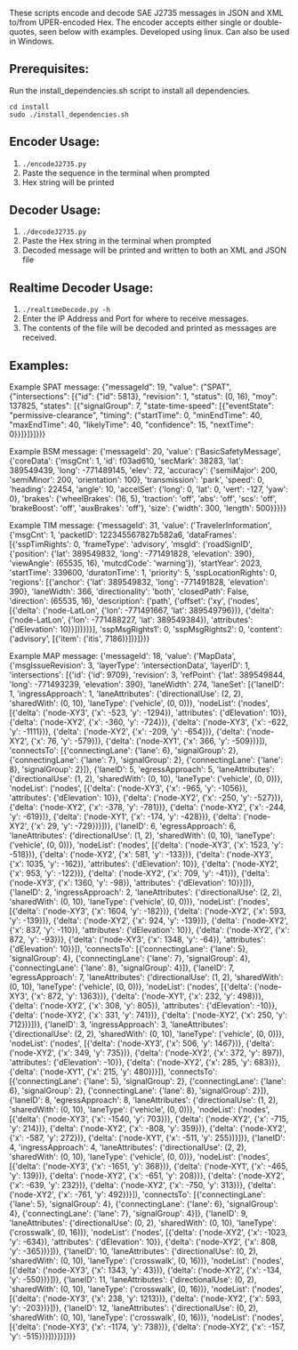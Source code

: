 These scripts encode and decode SAE J2735 messages in JSON and XML to/from UPER-encoded Hex.
The encoder accepts either single or double-quotes, seen below with examples. 
Developed using linux. Can also be used in Windows.

## Prerequisites:
Run the install_dependencies.sh script to install all dependencies. 
```
cd install
sudo ./install_dependencies.sh
```

## Encoder Usage:
1. `./encodeJ2735.py`
2. Paste the sequence in the terminal when prompted
3. Hex string will be printed

## Decoder Usage:
1. `./decodeJ2735.py`
2. Paste the Hex string in the terminal when prompted
3. Decoded message will be printed and written to both an XML and JSON file

## Realtime Decoder Usage:
1. `./realtimeDecode.py -h`
2. Enter the IP Address and Port for where to receive messages.
3. The contents of the file will be decoded and printed as messages are received.


## Examples:
Example SPAT message:
{"messageId": 19, "value": ("SPAT", {"intersections": [{"id": {"id": 5813}, "revision": 1, "status": (0, 16), "moy": 137825, "states": [{"signalGroup": 7, "state-time-speed": [{"eventState": "permissive-clearance", "timing": {"startTime": 0, "minEndTime": 40, "maxEndTime": 40, "likelyTime": 40, "confidence": 15, "nextTime": 0}}]}]}]})}

Example BSM message:
{'messageId': 20, 'value': ('BasicSafetyMessage', {'coreData': {'msgCnt': 1, 'id': f03ad610, 'secMark': 38283, 'lat': 389549439, 'long': -771489145, 'elev': 72, 'accuracy': {'semiMajor': 200, 'semiMinor': 200, 'orientation': 100}, 'transmission': 'park', 'speed': 0, 'heading': 22454, 'angle': 10, 'accelSet': {'long': 0, 'lat': 0, 'vert': -127, 'yaw': 0}, 'brakes': {'wheelBrakes': (16, 5), 'traction': 'off', 'abs': 'off', 'scs': 'off', 'brakeBoost': 'off', 'auxBrakes': 'off'}, 'size': {'width': 300, 'length': 500}}})}

Example TIM message:
{'messageId': 31, 'value': ('TravelerInformation', {'msgCnt': 1, 'packetID': 122345567827b582a6, 'dataFrames': [{'sspTimRights': 0, 'frameType': 'advisory', 'msgId': ('roadSignID', {'position': {'lat': 389549832, 'long': -771491828, 'elevation': 390}, 'viewAngle': (65535, 16), 'mutcdCode': 'warning'}), 'startYear': 2023, 'startTime': 339600, 'duratonTime': 1, 'priority': 5, 'sspLocationRights': 0, 'regions': [{'anchor': {'lat': 389549832, 'long': -771491828, 'elevation': 390}, 'laneWidth': 366, 'directionality': 'both', 'closedPath': False, 'direction': (65535, 16), 'description': ('path', {'offset': ('xy', ('nodes', [{'delta': ('node-LatLon', {'lon': -771491667, 'lat': 389549796})}, {'delta': ('node-LatLon', {'lon': -771488227, 'lat': 389549384}), 'attributes': {'dElevation': 10}}]))})}], 'sspMsgRights1': 0, 'sspMsgRights2': 0, 'content': ('advisory', [{'item': ('itis', 7186)}])}]})}

Example MAP message:
{'messageId': 18, 'value': ('MapData', {'msgIssueRevision': 3, 'layerType': 'intersectionData', 'layerID': 1, 'intersections': [{'id': {'id': 9709}, 'revision': 3, 'refPoint': {'lat': 389549844, 'long': -771493239, 'elevation': 390}, 'laneWidth': 274, 'laneSet': [{'laneID': 1, 'ingressApproach': 1, 'laneAttributes': {'directionalUse': (2, 2), 'sharedWith': (0, 10), 'laneType': ('vehicle', (0, 0))}, 'nodeList': ('nodes', [{'delta': ('node-XY3', {'x': -523, 'y': -1294}), 'attributes': {'dElevation': 10}}, {'delta': ('node-XY2', {'x': -360, 'y': -724})}, {'delta': ('node-XY3', {'x': -622, 'y': -1111})}, {'delta': ('node-XY2', {'x': -209, 'y': -654})}, {'delta': ('node-XY2', {'x': 76, 'y': -579})}, {'delta': ('node-XY1', {'x': 366, 'y': -509})}]), 'connectsTo': [{'connectingLane': {'lane': 6}, 'signalGroup': 2}, {'connectingLane': {'lane': 7}, 'signalGroup': 2}, {'connectingLane': {'lane': 8}, 'signalGroup': 2}]}, {'laneID': 5, 'egressApproach': 5, 'laneAttributes': {'directionalUse': (1, 2), 'sharedWith': (0, 10), 'laneType': ('vehicle', (0, 0))}, 'nodeList': ('nodes', [{'delta': ('node-XY3', {'x': -965, 'y': -1056}), 'attributes': {'dElevation': 10}}, {'delta': ('node-XY2', {'x': -250, 'y': -527})}, {'delta': ('node-XY2', {'x': -378, 'y': -781})}, {'delta': ('node-XY2', {'x': -244, 'y': -619})}, {'delta': ('node-XY1', {'x': -174, 'y': -428})}, {'delta': ('node-XY2', {'x': 29, 'y': -729})}])}, {'laneID': 6, 'egressApproach': 6, 'laneAttributes': {'directionalUse': (1, 2), 'sharedWith': (0, 10), 'laneType': ('vehicle', (0, 0))}, 'nodeList': ('nodes', [{'delta': ('node-XY3', {'x': 1523, 'y': -518})}, {'delta': ('node-XY2', {'x': 581, 'y': -133})}, {'delta': ('node-XY3', {'x': 1035, 'y': -162}), 'attributes': {'dElevation': 10}}, {'delta': ('node-XY2', {'x': 953, 'y': -122})}, {'delta': ('node-XY2', {'x': 709, 'y': -41})}, {'delta': ('node-XY3', {'x': 1360, 'y': -98}), 'attributes': {'dElevation': 10}}])}, {'laneID': 2, 'ingressApproach': 2, 'laneAttributes': {'directionalUse': (2, 2), 'sharedWith': (0, 10), 'laneType': ('vehicle', (0, 0))}, 'nodeList': ('nodes', [{'delta': ('node-XY3', {'x': 1604, 'y': -182})}, {'delta': ('node-XY2', {'x': 593, 'y': -139})}, {'delta': ('node-XY2', {'x': 924, 'y': -139})}, {'delta': ('node-XY2', {'x': 837, 'y': -110}), 'attributes': {'dElevation': 10}}, {'delta': ('node-XY2', {'x': 872, 'y': -93})}, {'delta': ('node-XY3', {'x': 1348, 'y': -64}), 'attributes': {'dElevation': 10}}]), 'connectsTo': [{'connectingLane': {'lane': 5}, 'signalGroup': 4}, {'connectingLane': {'lane': 7}, 'signalGroup': 4}, {'connectingLane': {'lane': 8}, 'signalGroup': 4}]}, {'laneID': 7, 'egressApproach': 7, 'laneAttributes': {'directionalUse': (1, 2), 'sharedWith': (0, 10), 'laneType': ('vehicle', (0, 0))}, 'nodeList': ('nodes', [{'delta': ('node-XY3', {'x': 872, 'y': 1363})}, {'delta': ('node-XY1', {'x': 232, 'y': 498})}, {'delta': ('node-XY2', {'x': 308, 'y': 805}), 'attributes': {'dElevation': -10}}, {'delta': ('node-XY2', {'x': 331, 'y': 741})}, {'delta': ('node-XY2', {'x': 250, 'y': 712})}])}, {'laneID': 3, 'ingressApproach': 3, 'laneAttributes': {'directionalUse': (2, 2), 'sharedWith': (0, 10), 'laneType': ('vehicle', (0, 0))}, 'nodeList': ('nodes', [{'delta': ('node-XY3', {'x': 506, 'y': 1467})}, {'delta': ('node-XY2', {'x': 349, 'y': 735})}, {'delta': ('node-XY2', {'x': 372, 'y': 897}), 'attributes': {'dElevation': -10}}, {'delta': ('node-XY2', {'x': 285, 'y': 683})}, {'delta': ('node-XY1', {'x': 215, 'y': 480})}]), 'connectsTo': [{'connectingLane': {'lane': 5}, 'signalGroup': 2}, {'connectingLane': {'lane': 6}, 'signalGroup': 2}, {'connectingLane': {'lane': 8}, 'signalGroup': 2}]}, {'laneID': 8, 'egressApproach': 8, 'laneAttributes': {'directionalUse': (1, 2), 'sharedWith': (0, 10), 'laneType': ('vehicle', (0, 0))}, 'nodeList': ('nodes', [{'delta': ('node-XY3', {'x': -1540, 'y': 703})}, {'delta': ('node-XY2', {'x': -715, 'y': 214})}, {'delta': ('node-XY2', {'x': -808, 'y': 359})}, {'delta': ('node-XY2', {'x': -587, 'y': 272})}, {'delta': ('node-XY1', {'x': -511, 'y': 255})}])}, {'laneID': 4, 'ingressApproach': 4, 'laneAttributes': {'directionalUse': (2, 2), 'sharedWith': (0, 10), 'laneType': ('vehicle', (0, 0))}, 'nodeList': ('nodes', [{'delta': ('node-XY3', {'x': -1651, 'y': 368})}, {'delta': ('node-XY1', {'x': -465, 'y': 139})}, {'delta': ('node-XY2', {'x': -651, 'y': 208})}, {'delta': ('node-XY2', {'x': -639, 'y': 232})}, {'delta': ('node-XY2', {'x': -750, 'y': 313})}, {'delta': ('node-XY2', {'x': -761, 'y': 492})}]), 'connectsTo': [{'connectingLane': {'lane': 5}, 'signalGroup': 4}, {'connectingLane': {'lane': 6}, 'signalGroup': 4}, {'connectingLane': {'lane': 7}, 'signalGroup': 4}]}, {'laneID': 9, 'laneAttributes': {'directionalUse': (0, 2), 'sharedWith': (0, 10), 'laneType': ('crosswalk', (0, 16))}, 'nodeList': ('nodes', [{'delta': ('node-XY2', {'x': -1023, 'y': -634}), 'attributes': {'dElevation': 10}}, {'delta': ('node-XY2', {'x': 808, 'y': -365})}])}, {'laneID': 10, 'laneAttributes': {'directionalUse': (0, 2), 'sharedWith': (0, 10), 'laneType': ('crosswalk', (0, 16))}, 'nodeList': ('nodes', [{'delta': ('node-XY3', {'x': 1343, 'y': 43})}, {'delta': ('node-XY2', {'x': -134, 'y': -550})}])}, {'laneID': 11, 'laneAttributes': {'directionalUse': (0, 2), 'sharedWith': (0, 10), 'laneType': ('crosswalk', (0, 16))}, 'nodeList': ('nodes', [{'delta': ('node-XY3', {'x': 238, 'y': 1213})}, {'delta': ('node-XY2', {'x': 593, 'y': -203})}])}, {'laneID': 12, 'laneAttributes': {'directionalUse': (0, 2), 'sharedWith': (0, 10), 'laneType': ('crosswalk', (0, 16))}, 'nodeList': ('nodes', [{'delta': ('node-XY3', {'x': -1174, 'y': 738})}, {'delta': ('node-XY2', {'x': -157, 'y': -515})}])}]}]})}
